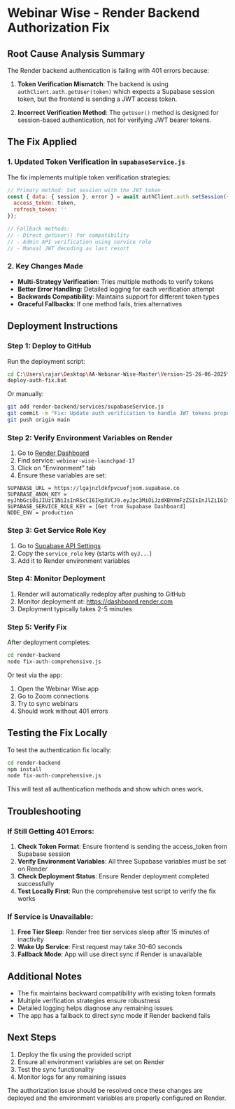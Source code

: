 # Webinar Wise - Render Backend Authorization Fix

## Root Cause Analysis Summary

The Render backend authentication is failing with 401 errors because:

1. **Token Verification Mismatch**: The backend is using `authClient.auth.getUser(token)` which expects a Supabase session token, but the frontend is sending a JWT access token.

2. **Incorrect Verification Method**: The `getUser()` method is designed for session-based authentication, not for verifying JWT bearer tokens.

## The Fix Applied

### 1. Updated Token Verification in `supabaseService.js`

The fix implements multiple token verification strategies:

```javascript
// Primary method: Set session with the JWT token
const { data: { session }, error } = await authClient.auth.setSession({
  access_token: token,
  refresh_token: ''
});

// Fallback methods:
// - Direct getUser() for compatibility
// - Admin API verification using service role
// - Manual JWT decoding as last resort
```

### 2. Key Changes Made

- **Multi-Strategy Verification**: Tries multiple methods to verify tokens
- **Better Error Handling**: Detailed logging for each verification attempt
- **Backwards Compatibility**: Maintains support for different token types
- **Graceful Fallbacks**: If one method fails, tries alternatives

## Deployment Instructions

### Step 1: Deploy to GitHub

Run the deployment script:
```bash
cd C:\Users\rajar\Desktop\AA-Webinar-Wise-Master\Version-25-26-06-2025\webinar-wise-launchpad-17
deploy-auth-fix.bat
```

Or manually:
```bash
git add render-backend/services/supabaseService.js
git commit -m "Fix: Update auth verification to handle JWT tokens properly"
git push origin main
```

### Step 2: Verify Environment Variables on Render

1. Go to [Render Dashboard](https://dashboard.render.com)
2. Find service: `webinar-wise-launchpad-17`
3. Click on "Environment" tab
4. Ensure these variables are set:

```
SUPABASE_URL = https://lgajnzldkfpvcuofjxom.supabase.co
SUPABASE_ANON_KEY = eyJhbGciOiJIUzI1NiIsInR5cCI6IkpXVCJ9.eyJpc3MiOiJzdXBhYmFzZSIsInJlZiI6ImxnYWpuemxka2ZwdmN1b2ZqeG9tIiwicm9sZSI6ImFub24iLCJpYXQiOjE3NTA4MjkzOTksImV4cCI6MjA2NjQwNTM5OX0.Czjd8aGqWo31lFYwzGz0RgPBwJxNK3Fr20Mbj6Jv0dA
SUPABASE_SERVICE_ROLE_KEY = [Get from Supabase Dashboard]
NODE_ENV = production
```

### Step 3: Get Service Role Key

1. Go to [Supabase API Settings](https://app.supabase.com/project/lgajnzldkfpvcuofjxom/settings/api)
2. Copy the `service_role` key (starts with `eyJ...`)
3. Add it to Render environment variables

### Step 4: Monitor Deployment

1. Render will automatically redeploy after pushing to GitHub
2. Monitor deployment at: https://dashboard.render.com
3. Deployment typically takes 2-5 minutes

### Step 5: Verify Fix

After deployment completes:

```bash
cd render-backend
node fix-auth-comprehensive.js
```

Or test via the app:
1. Open the Webinar Wise app
2. Go to Zoom connections
3. Try to sync webinars
4. Should work without 401 errors

## Testing the Fix Locally

To test the authentication fix locally:

```bash
cd render-backend
npm install
node fix-auth-comprehensive.js
```

This will test all authentication methods and show which ones work.

## Troubleshooting

### If Still Getting 401 Errors:

1. **Check Token Format**: Ensure frontend is sending the access_token from Supabase session
2. **Verify Environment Variables**: All three Supabase variables must be set on Render
3. **Check Deployment Status**: Ensure Render deployment completed successfully
4. **Test Locally First**: Run the comprehensive test script to verify the fix works

### If Service is Unavailable:

1. **Free Tier Sleep**: Render free tier services sleep after 15 minutes of inactivity
2. **Wake Up Service**: First request may take 30-60 seconds
3. **Fallback Mode**: App will use direct sync if Render is unavailable

## Additional Notes

- The fix maintains backward compatibility with existing token formats
- Multiple verification strategies ensure robustness
- Detailed logging helps diagnose any remaining issues
- The app has a fallback to direct sync mode if Render backend fails

## Next Steps

1. Deploy the fix using the provided script
2. Ensure all environment variables are set on Render
3. Test the sync functionality
4. Monitor logs for any remaining issues

The authorization issue should be resolved once these changes are deployed and the environment variables are properly configured on Render.
